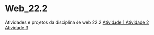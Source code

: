 # Web_22.2
Atividades e projetos da disciplina de web 22.2
<a href="https://github.com/winvirg/Web_22.2/tree/main/Atividade%201"> Atividade 1 </a>
<a href="https://github.com/winvirg/Web_22.2/tree/main/Atividade%202"> Atividade 2 </a>
<a href="https://github.com/winvirg/Web_22.2/tree/main/Atividade%203"> Atividade 3 </a>